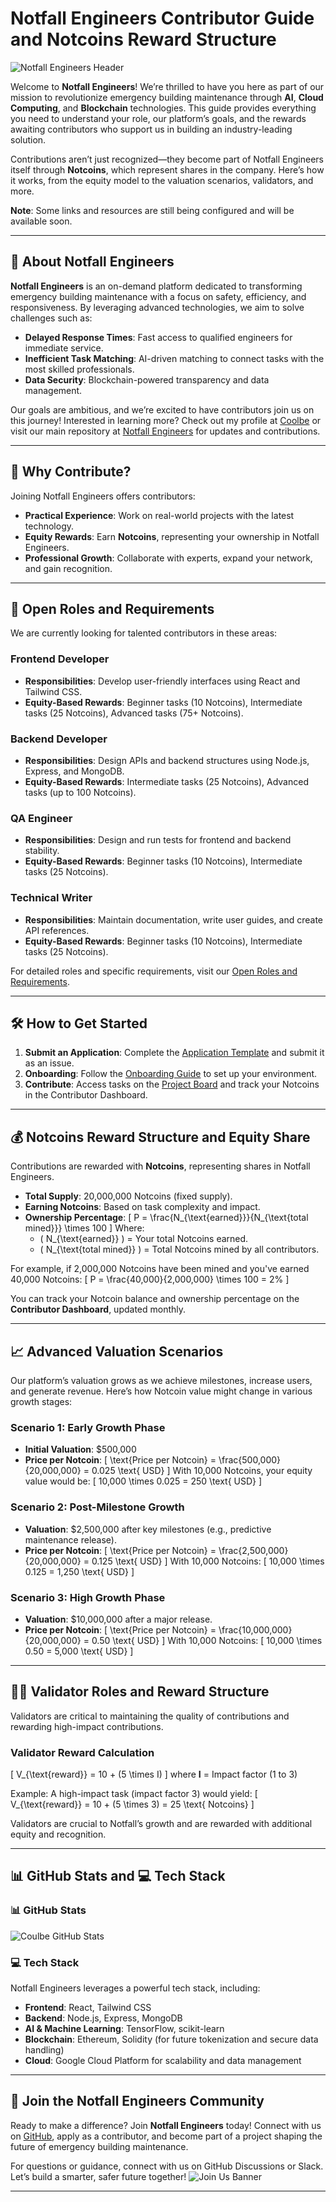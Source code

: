# Notfall Engineers Contributor Guide and Notcoins Reward Structure

![Notfall Engineers Header](assets/notfall_header.png)

Welcome to **Notfall Engineers**! We’re thrilled to have you here as part of our mission to revolutionize emergency building maintenance through **AI**, **Cloud Computing**, and **Blockchain** technologies. This guide provides everything you need to understand your role, our platform’s goals, and the rewards awaiting contributors who support us in building an industry-leading solution.

Contributions aren’t just recognized—they become part of Notfall Engineers itself through **Notcoins**, which represent shares in the company. Here’s how it works, from the equity model to the valuation scenarios, validators, and more.

**Note**: Some links and resources are still being configured and will be available soon.

---

## 📌 About Notfall Engineers

**Notfall Engineers** is an on-demand platform dedicated to transforming emergency building maintenance with a focus on safety, efficiency, and responsiveness. By leveraging advanced technologies, we aim to solve challenges such as:

- **Delayed Response Times**: Fast access to qualified engineers for immediate service.
- **Inefficient Task Matching**: AI-driven matching to connect tasks with the most skilled professionals.
- **Data Security**: Blockchain-powered transparency and data management.

Our goals are ambitious, and we’re excited to have contributors join us on this journey! Interested in learning more? Check out my profile at [Coolbe](https://github.com/Coolbe) or visit our main repository at [Notfall Engineers](https://github.com/Coolbe/notfallengineers) for updates and contributions.

---

## 🎯 Why Contribute?

Joining Notfall Engineers offers contributors:

- **Practical Experience**: Work on real-world projects with the latest technology.
- **Equity Rewards**: Earn **Notcoins**, representing your ownership in Notfall Engineers.
- **Professional Growth**: Collaborate with experts, expand your network, and gain recognition.

---

## 🌟 Open Roles and Requirements

We are currently looking for talented contributors in these areas:

### Frontend Developer
- **Responsibilities**: Develop user-friendly interfaces using React and Tailwind CSS.
- **Equity-Based Rewards**: Beginner tasks (10 Notcoins), Intermediate tasks (25 Notcoins), Advanced tasks (75+ Notcoins).

### Backend Developer
- **Responsibilities**: Design APIs and backend structures using Node.js, Express, and MongoDB.
- **Equity-Based Rewards**: Intermediate tasks (25 Notcoins), Advanced tasks (up to 100 Notcoins).

### QA Engineer
- **Responsibilities**: Design and run tests for frontend and backend stability.
- **Equity-Based Rewards**: Beginner tasks (10 Notcoins), Intermediate tasks (25 Notcoins).

### Technical Writer
- **Responsibilities**: Maintain documentation, write user guides, and create API references.
- **Equity-Based Rewards**: Beginner tasks (10 Notcoins), Intermediate tasks (25 Notcoins).

For detailed roles and specific requirements, visit our [Open Roles and Requirements](contributions/open-roles.md).

---

## 🛠️ How to Get Started

1. **Submit an Application**: Complete the [Application Template](contributions/application-template.md) and submit it as an issue.
2. **Onboarding**: Follow the [Onboarding Guide](contributions/onboarding-guide.md) to set up your environment.
3. **Contribute**: Access tasks on the [Project Board](https://github.com/Coulbe/notfallengineers/projects) and track your Notcoins in the Contributor Dashboard.

---

## 💰 Notcoins Reward Structure and Equity Share

Contributions are rewarded with **Notcoins**, representing shares in Notfall Engineers. 

- **Total Supply**: 20,000,000 Notcoins (fixed supply).
- **Earning Notcoins**: Based on task complexity and impact.
- **Ownership Percentage**:
  \[
  P = \frac{N_{\text{earned}}}{N_{\text{total mined}}} \times 100
  \]
  Where:
  - \( N_{\text{earned}} \) = Your total Notcoins earned.
  - \( N_{\text{total mined}} \) = Total Notcoins mined by all contributors.

For example, if 2,000,000 Notcoins have been mined and you've earned 40,000 Notcoins:
\[
P = \frac{40,000}{2,000,000} \times 100 = 2\%
\]

You can track your Notcoin balance and ownership percentage on the **Contributor Dashboard**, updated monthly.

---

## 📈 Advanced Valuation Scenarios

Our platform’s valuation grows as we achieve milestones, increase users, and generate revenue. Here’s how Notcoin value might change in various growth stages:

### Scenario 1: Early Growth Phase
- **Initial Valuation**: $500,000
- **Price per Notcoin**:
  \[
  \text{Price per Notcoin} = \frac{500,000}{20,000,000} = 0.025 \text{ USD}
  \]
  With 10,000 Notcoins, your equity value would be:
  \[
  10,000 \times 0.025 = 250 \text{ USD}
  \]

### Scenario 2: Post-Milestone Growth
- **Valuation**: $2,500,000 after key milestones (e.g., predictive maintenance release).
- **Price per Notcoin**:
  \[
  \text{Price per Notcoin} = \frac{2,500,000}{20,000,000} = 0.125 \text{ USD}
  \]
  With 10,000 Notcoins:
  \[
  10,000 \times 0.125 = 1,250 \text{ USD}
  \]

### Scenario 3: High Growth Phase
- **Valuation**: $10,000,000 after a major release.
- **Price per Notcoin**:
  \[
  \text{Price per Notcoin} = \frac{10,000,000}{20,000,000} = 0.50 \text{ USD}
  \]
  With 10,000 Notcoins:
  \[
  10,000 \times 0.50 = 5,000 \text{ USD}
  \]

---

## 🧑‍⚖️ Validator Roles and Reward Structure

Validators are critical to maintaining the quality of contributions and rewarding high-impact contributions.

### Validator Reward Calculation
\[
V_{\text{reward}} = 10 + (5 \times I)
\]
where **I** = Impact factor (1 to 3)

Example: A high-impact task (impact factor 3) would yield:
\[
V_{\text{reward}} = 10 + (5 \times 3) = 25 \text{ Notcoins}
\]

Validators are crucial to Notfall’s growth and are rewarded with additional equity and recognition.

---

## 📊 GitHub Stats and 💻 Tech Stack

### 📊 GitHub Stats
![Coulbe GitHub Stats](https://github-readme-stats.vercel.app/api?username=Coulbe&show_icons=true&theme=radical)

### 💻 Tech Stack
Notfall Engineers leverages a powerful tech stack, including:
- **Frontend**: React, Tailwind CSS
- **Backend**: Node.js, Express, MongoDB
- **AI & Machine Learning**: TensorFlow, scikit-learn
- **Blockchain**: Ethereum, Solidity (for future tokenization and secure data handling)
- **Cloud**: Google Cloud Platform for scalability and data management

---

## 🎉 Join the Notfall Engineers Community

Ready to make a difference? Join **Notfall Engineers** today! Connect with us on [GitHub](https://github.com/Coulbe/notfallengineers), apply as a contributor, and become part of a project shaping the future of emergency building maintenance.

For questions or guidance, connect with us on GitHub Discussions or Slack. Let’s build a smarter, safer future together!
![Join Us Banner](assets/join_us_banner.png)

---



